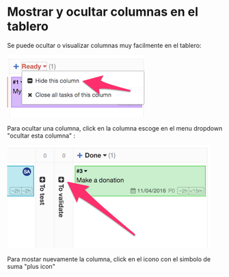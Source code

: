 Mostrar y ocultar columnas en el tablero
==================================

Se puede ocultar o visualizar columnas muy facilmente en el tablero:

![Ocultar una columna](../screenshots/hide-column.png)

Para ocultar una columna, click en la columna escoge en el menu dropdown "ocultar esta columna" :

![Mostrar una columna](../screenshots/show-column.png)

Para mostar nuevamente la columna, click en el icono con el simbolo de suma "plus icon"
